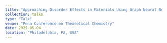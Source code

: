 ```yaml
---
title: "Approaching Disorder Effects in Materials Using Graph Neural Networks"
collection: talks
type: "Talk"
venue: "Penn Conference on Theoretical Chemistry"
date: 2025-05-04
location: "Philadelphia, PA, USA"
---
```

